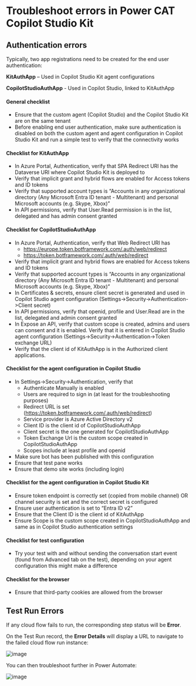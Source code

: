 # Troubleshoot errors in Power CAT Copilot Studio Kit

## Authentication errors

Typically, two app registrations need to be created for the end user authentication:

**KitAuthApp** – Used in Copilot Studio Kit agent configurations

**CopilotStudioAuthApp**  - Used in Copilot Studio, linked to KitAuthApp

#### General checklist
* Ensure that the custom agent (Copilot Studio) and the Copilot Studio Kit are on the same tenant
* Before enabling end user authentication, make sure authentication is disabled on both the custom agent and agent configuration in Copilot Studio Kit and run a simple test to verify that the connectivity works

#### Checklist for KitAuthApp
*	In Azure Portal, Authentication, verify that SPA Redirect URI has the Dataverse URI where Copilot Studio Kit is deployed to
*	Verify that implicit grant and hybrid flows are enabled for Access tokens and ID tokens
*	Verify that supported account types is “Accounts in any organizational directory (Any Microsoft Entra ID tenant - Multitenant) and personal Microsoft accounts (e.g. Skype, Xbox)”
*	In API permissions, verify that User.Read permission is in the list, delegated and has admin consent granted

#### Checklist for CopilotStudioAuthApp
*	In Azure Portal, Authentication, verify that Web Redirect URI has
    * https://europe.token.botframework.com/.auth/web/redirect
    * https://token.botframework.com/.auth/web/redirect	
* Verify that implicit grant and hybrid flows are enabled for Access tokens and ID tokens
* Verify that supported account types is “Accounts in any organizational directory (Any Microsoft Entra ID tenant - Multitenant) and personal Microsoft accounts (e.g. Skype, Xbox)”
* In Certificates & secrets, ensure client secret is generated and used in Copilot Studio agent configuration (Settings->Security->Authentication->Client secret)
* In API permissions, verify that openid, profile and User.Read are in the list, delegated and admin consent granted
* In Expose an API, verify that custom scope is created, admins and users can consent and it is enabled. Verify that it is entered in Copilot Studio agent configuration (Settings->Security->Authentication->Token exchange URL)
* Verify that the client id of KitAuthApp is in the Authorized client applications.

#### Checklist for the agent configuration in Copilot Studio
* In Settings->Security->Authentication, verify that
  * Authenticate Manually is enabled
  * Users are required to sign in (at least for the troubleshooting purposes)
  * Redirect URL is set (https://token.botframework.com/.auth/web/redirect)
  * Service provider is Azure Active Directory v2
  * Client ID is the client id of CopilotStudioAuthApp
  * Client secret is the one generated for CopilotStudioAuthApp
  * Token Exchange Url is the custom scope created in CopilotStudioAuthApp
  * Scopes include at least profile and openid
*	Make sure bot has been published with this configuration
*	Ensure that test pane works
*	Ensure that demo site works (including login)

#### Checklist for the agent configuration in Copilot Studio Kit
* Ensure token endpoint is correctly set (copied from mobile channel) OR channel security is set and the correct secret is configured
* Ensure user authentication is set to “Entra ID v2”
* Ensure that the Client ID is the client id of KitAuthApp
* Ensure  Scope is the custom scope created in CopilotStudioAuthApp and same as in Copilot Studio authentication settings

#### Checklist for test configuration
* Try your test with and without sending the conversation start event (found from Advanced tab on the test), depending on your agent configuration this might make a difference

#### Checklist for the browser
* Ensure that third-party cookies are allowed from the browser

## Test Run Errors

If any cloud flow fails to run, the corresponding step status will be **Error**.

On the Test Run record, the **Error Details** will display a URL to navigate to the failed cloud flow run instance:

![image](https://github.com/microsoft/Powercat-Copilotstudio-Accelerator/assets/37898885/1603d127-bc28-4c81-9235-e6c486f36347)

You can then troubleshoot further in Power Automate:

![image](https://github.com/microsoft/Powercat-Copilotstudio-Accelerator/assets/37898885/13e7e8bf-318a-480f-8ef7-1f2c87d8c7ea)
